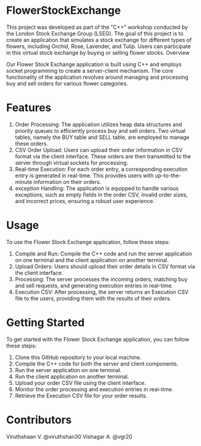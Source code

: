# FlowerStockExchange

This project was developed as part of the "C++" workshop conducted by the London Stock Exchange Group (LSEG). The goal of this project is to create an application that simulates a stock exchange for different types of flowers, including Orchid, Rose, Lavender, and Tulip. Users can participate in this virtual stock exchange by buying or selling flower stocks.
Overview

Our Flower Stock Exchange application is built using C++ and employs socket programming to create a server-client mechanism. The core functionality of the application revolves around managing and processing buy and sell orders for various flower categories.

# Features

1. Order Processing: The application utilizes heap data structures and priority queues to efficiently process buy and sell orders. Two virtual tables, namely the BUY table and SELL table, are employed to manage these orders.
2. CSV Order Upload: Users can upload their order information in CSV format via the client interface. These orders are then transmitted to the server through virtual sockets for processing.
3. Real-time Execution: For each order entry, a corresponding execution entry is generated in real-time. This provides users with up-to-the-minute information on their orders.
4. exception Handling: The application is equipped to handle various exceptions, such as empty fields in the order CSV, invalid order sizes, and incorrect prices, ensuring a robust user experience.

 # Usage

To use the Flower Stock Exchange application, follow these steps:

1. Compile and Run: Compile the C++ code and run the server application on one terminal and the client application on another terminal.
2. Upload Orders: Users should upload their order details in CSV format via the client interface.
3. Processing: The server processes the incoming orders, matching buy and sell requests, and generating execution entries in real-time.
4. Execution CSV: After processing, the server returns an Execution CSV file to the users, providing them with the results of their orders.

# Getting Started

To get started with the Flower Stock Exchange application, you can follow these steps:

1. Clone this GitHub repository to your local machine.
2. Compile the C++ code for both the server and client components.
3. Run the server application on one terminal.
4. Run the client application on another terminal.
5. Upload your order CSV file using the client interface.
6. Monitor the order processing and execution entries in real-time.
7. Retrieve the Execution CSV file for your order results.

# Contributors

Viruthshaan V.  @viruthshan30
Vishagar A.     @vgr20
